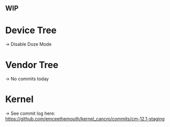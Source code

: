 ## WIP  
# Device Tree
-> Disable Doze Mode 

# Vendor Tree  
-> No commits today

# Kernel  
-> See commit log here: https://github.com/emceethemouth/kernel_cancro/commits/cm-12.1-staging
